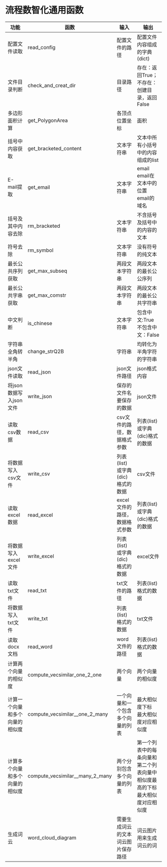 # 流程数智化通用函数
| 功能              | 函数                              | 输入                    | 输出                                        |
|-----------------|---------------------------------|-----------------------|-------------------------------------------|
| 配置文件读取          | read_config                     | 配置文件的路径               | 配置文件内容组成的字典(dict)                         |
| 文件目录判断          | check_and_creat_dir             | 目录路径                  | 存在：返回True<bre>； 不存在：创建目录，返回False          |
| 多边形面积计算         | get_PolygonArea                 | 各顶点位置坐标               | 面积                                        |
| 括号中内容获取         | get_bracketed_content           | 文本字符串                 | 文本中所有小括号中的内容组成的list                       |
| E-mail提取        | get_email                       | 文本字符串                 | email<br>email在文本中的位置<br>email的域名<br>     |
| 括号及其中内容去除       | rm_bracketed                    | 文本字符串                 | 不含括号及括号中的内容的文本                            |
| 符号去除            | rm_symbol                       | 文本字符串                 | 没有符号的纯文本                                  |
| 最长公共序列获取        | get_max_subseq                          | 两段文本字符串               | 两段文本的最长公公序列                               |
| 最长公共字串获取        |  get_max_comstr                  | 两段文本字符串               | 两段文本的最长公共字符串                              |
| 中文判断            | is_chinese                      | 文本字符串                 | 包含中文:True<br>不包含中文：False                  |
| 字符串全角转半角        | change_strQ2B                   | 字符串                   | 均转化为半角字符的字符串                              |
| json文件读取        | read_json                       | json文件路径              | json格式内容                                  |
| 将json数据写入json文件 | write_json                      | 保存的文件名<bre>要保存的数据     | json文件                                    |
| 读取csv数据         | read_csv                        | csv文件的路径，数据格式参数       | 列表(list)或字典(dic)格式的数据                     |
| 将数据写入csv文件      | write_csv                       | 列表(list)或字典(dic)格式的数据 | csv文件                                     |
| 读取excel数据       | read_excel                      | excel文件的路径，数据格式参数     | 列表(list)或字典(dic)格式的数据                     |
| 将数据写入excel文件    | write_excel                     | 列表(list)或字典(dic)格式的数据 | excel文件                                   |
| 读取txt文件         | read_txt                        | txt文件的路径              | 列表(list)格式的数据                             |
| 将数据写入txt文件      | write_txt                       | 列表(list)格式的数据         | txt文件                                     |
| 读取docx文档        | read_word                       | word文件的路径             | 列表(list)格式的数据                             |
| 计算两个向量的相似度      | compute_vecsimilar_one_2_one    | 两个向量                  | 两个向量的相似度                                  |
| 计算一个向量和多个向量的相似度 | compute_vecsimilar__one_2_many  | 一个向量和一个包含多个向量的列表      | 最大相似度下标<br>最大相似度对应相似度                     |
| 计算多个向量和多个向量的相似度 | compute_vecsimilar__many_2_many | 两个分别包含多个向量的列表         | 第一个列表中的每条向量和第二个列表向量中相似度最高的下标<br>最大相似度对应相似度 |
| 生成词云            | word_cloud_diagram         | 需要生成词云的文本<br>词云图片保存路径 | 词云图片<br>用来生成词云的词                  |
